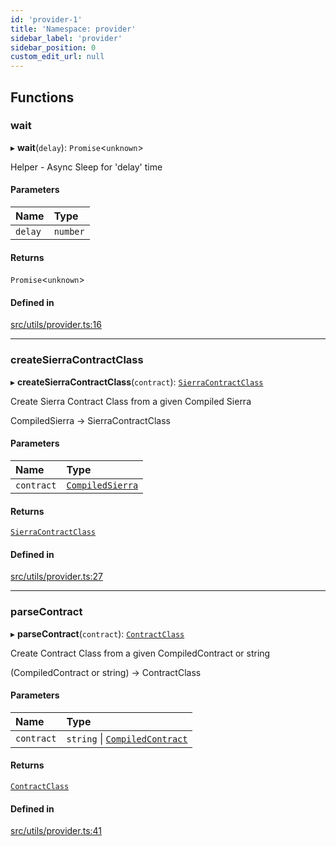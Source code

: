 ```yaml
---
id: 'provider-1'
title: 'Namespace: provider'
sidebar_label: 'provider'
sidebar_position: 0
custom_edit_url: null
---
```


## Functions

### wait

▸ **wait**(`delay`): `Promise`<`unknown`\>

Helper - Async Sleep for 'delay' time

#### Parameters

| Name    | Type     |
| :------ | :------- |
| `delay` | `number` |

#### Returns

`Promise`<`unknown`\>

#### Defined in

[src/utils/provider.ts:16](https://github.com/starknet-io/starknet.js/blob/v5.21.0/src/utils/provider.ts#L16)

---

### createSierraContractClass

▸ **createSierraContractClass**(`contract`): [`SierraContractClass`](types.md#sierracontractclass)

Create Sierra Contract Class from a given Compiled Sierra

CompiledSierra -> SierraContractClass

#### Parameters

| Name       | Type                                        |
| :--------- | :------------------------------------------ |
| `contract` | [`CompiledSierra`](types.md#compiledsierra) |

#### Returns

[`SierraContractClass`](types.md#sierracontractclass)

#### Defined in

[src/utils/provider.ts:27](https://github.com/starknet-io/starknet.js/blob/v5.21.0/src/utils/provider.ts#L27)

---

### parseContract

▸ **parseContract**(`contract`): [`ContractClass`](types.md#contractclass)

Create Contract Class from a given CompiledContract or string

(CompiledContract or string) -> ContractClass

#### Parameters

| Name       | Type                                                        |
| :--------- | :---------------------------------------------------------- |
| `contract` | `string` \| [`CompiledContract`](types.md#compiledcontract) |

#### Returns

[`ContractClass`](types.md#contractclass)

#### Defined in

[src/utils/provider.ts:41](https://github.com/starknet-io/starknet.js/blob/v5.21.0/src/utils/provider.ts#L41)
